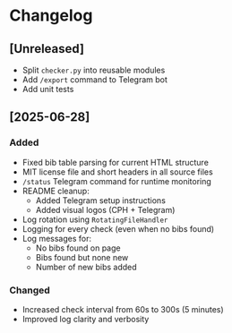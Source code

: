 # Changelog

## [Unreleased]
- Split `checker.py` into reusable modules
- Add `/export` command to Telegram bot
- Add unit tests

## [2025-06-28]
### Added
- Fixed bib table parsing for current HTML structure
- MIT license file and short headers in all source files
- `/status` Telegram command for runtime monitoring
- README cleanup:
  - Added Telegram setup instructions
  - Added visual logos (CPH + Telegram)
- Log rotation using `RotatingFileHandler`
- Logging for every check (even when no bibs found)
- Log messages for:
  - No bibs found on page
  - Bibs found but none new
  - Number of new bibs added

### Changed
- Increased check interval from 60s to 300s (5 minutes)
- Improved log clarity and verbosity
